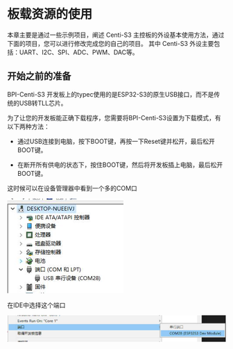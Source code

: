 # 板载资源的使用

本章主要是通过一些示例项目，阐述 Centi-S3 主控板的外设基本使用方法，通过下面的项目，您可以进行修改完成您的自己的项目。 
其中 Centi-S3 外设主要包括：UART、I2C、SPI、ADC、PWM、DAC等。 

## 开始之前的准备

BPI-Centi-S3 开发板上的typec使用的是ESP32-S3的原生USB接口，而不是传统的USB转TLL芯片。

为了让您的开发板能正确下载程序，您需要将BPI-Centi-S3设置为下载模式，有以下两种方法：

- 通过USB连接到电脑，按下BOOT键，再按一下Reset键并松开，最后松开BOOT键。

- 在断开所有供电的状态下，按住BOOT键，然后将开发板插上电脑，最后松开BOOT键。

这时候可以在设备管理器中看到一个多的COM口

![](../assets/images/Device_manager.jpg)

在IDE中选择这个端口

![](../assets/images/Device_manager_1.jpg)